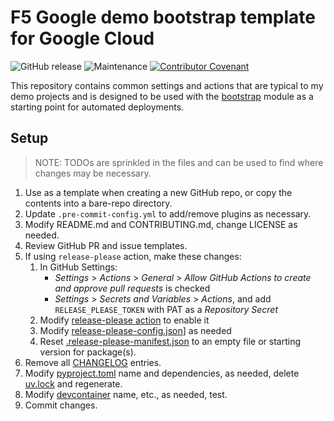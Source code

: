 # F5 Google demo bootstrap template for Google Cloud

![GitHub release](https://img.shields.io/github/v/release/memes/terraform-google-f5-demo-bootstrap-template?sort=semver)
![Maintenance](https://img.shields.io/maintenance/yes/2025)
[![Contributor Covenant](https://img.shields.io/badge/Contributor%20Covenant-2.1-4baaaa.svg)](CODE_OF_CONDUCT.md)

This repository contains common settings and actions that are typical to my demo projects and is designed to be used
with the [bootstrap](https://github.com/memes/terraform-google-f5-demo-bootstrap) module as a starting point for
automated deployments.

## Setup

> NOTE: TODOs are sprinkled in the files and can be used to find where changes
> may be necessary.

1. Use as a template when creating a new GitHub repo, or copy the contents into
   a bare-repo directory.
2. Update `.pre-commit-config.yml` to add/remove plugins as necessary.
3. Modify README.md and CONTRIBUTING.md, change LICENSE as needed.
4. Review GitHub PR and issue templates.
5. If using `release-please` action, make these changes:
   1. In GitHub Settings:
      * _Settings_ > _Actions_ > _General_  > _Allow GitHub Actions to create and approve pull requests_ is checked
      * _Settings_ > _Secrets and Variables_ > _Actions_, and add `RELEASE_PLEASE_TOKEN` with PAT as a _Repository Secret_
   2. Modify [release-please action](.github/workflows/release-please.yml) to enable it
   3. Modify [release-please-config.json](release-please-config.json)] as needed
   4. Reset [.release-please-manifest.json](.release-please-manifest.json) to an empty file or starting version for package(s).
6. Remove all [CHANGELOG](CHANGELOG.md) entries.
7. Modify [pyproject.toml](pyproject.toml) name and dependencies, as needed, delete [uv.lock](uv.lock) and regenerate.
8. Modify [devcontainer](.devcontainer/devcontainer.json) name, etc., as needed, test.
9. Commit changes.
